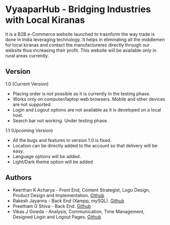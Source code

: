 # VyaaparHub - Bridging Industries with Local Kiranas
It is a B2B e-Commerce website launched to trasnform the way trade is done in India leveraging technology. It helps in eliminating all the middlemen for local kiranas and contact the manufactureres directly through our website thus increasing their profit. This website will be available only in rural areas currently.
## Version
1.0 (Current Version)
* Placing order is not possible as it is currently in the testing phase.
* Works only on computer/laptop web browsers. Mobile and other devices are not supported.
* Login and Logout options are not available as it is developed on a local host.
* Search bar not working. Under testing phase.

1.1 (Upcoming Version)
* All the bugs and features in version 1.0 is fixed.
* Location can be directly added to the account so that delivery will be easy.
* Language options will be added.
* Light/Dark theme option will be added
## Authors
* Keerthan K Acharya - Front End, Content Strategist, Logo Design, Product Design and Implementation. [Github](github.com/keerthankacharya)
* Rakesh Jayanna - Back End (Xampp, mySQL). [Github](github.com/rakeshjayanna)
* Preetham G Shiva - Back End. [Github](github.com/preethamgshiva)
* Vikas J Gowda - Analysis, Communication, Time Management, Designed Login and Logout Pages. [Github](github.com/vikasjgowda)
